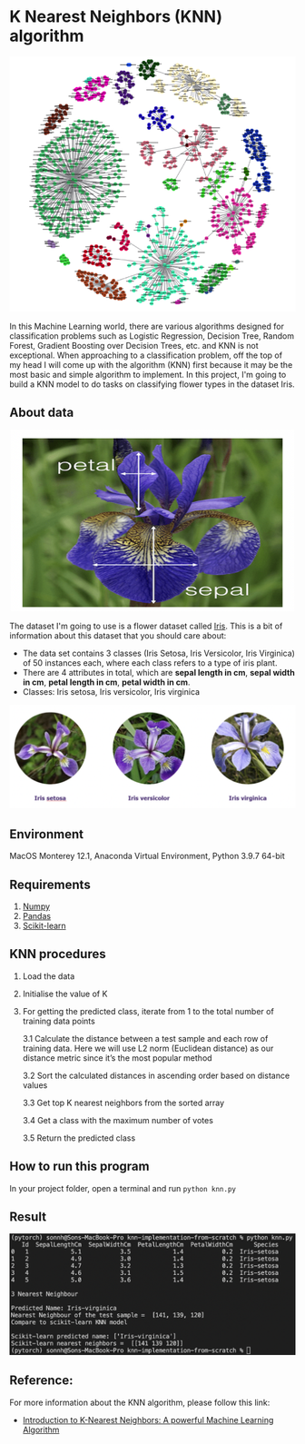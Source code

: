 # K Nearest Neighbors (KNN) algorithm

<p align="center">
    <img src="./images/knn.png" width="1000" height="450">
</p>

In this Machine Learning world, there are various algorithms designed for classification problems such as Logistic Regression, Decision Tree, Random Forest, Gradient Boosting over Decision Trees, etc. and KNN is not exceptional. When approaching to a classification problem, off the top of my head I will come up with the algorithm (KNN) first because it may be the most basic and simple algorithm to implement. In this project, I'm going to build a KNN model to do tasks on classifying flower types in the dataset Iris.

## About data

<p align="center">
    <img src="./images/iris_sepal_petal.png" width="500" height="320">
</p>

The dataset I'm going to use is a flower dataset called [Iris](https://archive.ics.uci.edu/ml/datasets/iris). This is a bit of information about this dataset that you should care about:
- The data set contains 3 classes (Iris Setosa, Iris Versicolor, Iris Virginica) of 50 instances each, where each class refers to a type of iris plant.
- There are 4 attributes in total, which are **sepal length in cm**, **sepal width in cm**, **petal length in cm**, **petal width in cm**.
- Classes: Iris setosa, Iris versicolor, Iris virginica

![Iris species](./images/iris_species.png)

## Environment
MacOS Monterey 12.1, Anaconda Virtual Environment, Python 3.9.7 64-bit

## Requirements
1. [Numpy](https://numpy.org/)
2. [Pandas](https://pandas.pydata.org/)
3. [Scikit-learn](https://scikit-learn.org/stable/)

## KNN procedures
1. Load the data
2. Initialise the value of K
3. For getting the predicted class, iterate from 1 to the total number of training data points

    3.1 Calculate the distance between a test sample and each row of training data. Here we will use L2 norm (Euclidean distance) as our distance metric since it’s the most popular method
    
    3.2 Sort the calculated distances in ascending order based on distance values
 
    3.3 Get top K nearest neighbors from the sorted array
   
    3.4 Get a class with the maximum number of votes
    
    3.5 Return the predicted class

## How to run this program
In your project folder, open a terminal and run `python knn.py`

## Result

![An example result](./images/example_result.png)

## Reference:
For more information about the KNN algorithm, please follow this link:
- [Introduction to K-Nearest Neighbors: A powerful Machine Learning Algorithm](https://www.analyticsvidhya.com/blog/2018/03/introduction-k-neighbours-algorithm-clustering/?#)
